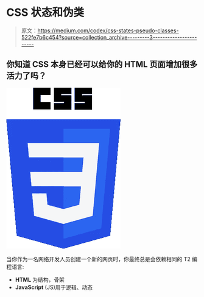# CSS 状态和伪类

> 原文：<https://medium.com/codex/css-states-pseudo-classes-522fe7b6c454?source=collection_archive---------3----------------------->

## 你知道 CSS 本身已经可以给你的 HTML 页面增加很多活力了吗？

![](img/f15bc743e84a21c2a7f6c2b05d34d433.png)

当你作为一名网络开发人员创建一个新的网页时，你最终总是会依赖相同的 T2 编程语言:

*   **HTML** 为结构，骨架
*   **JavaScript** (JS)用于逻辑、动态